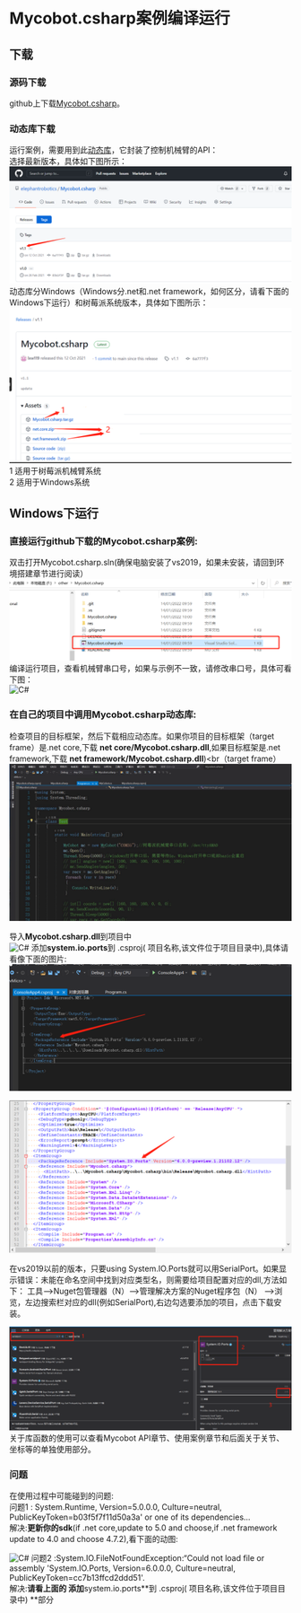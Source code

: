 # Mycobot.csharp案例编译运行

## 下载
### 源码下载
github上下载[Mycobot.csharp](https://github.com/elephantrobotics/Mycobot.csharp)。<br>

###  动态库下载
运行案例，需要用到此[动态库](https://github.com/elephantrobotics/Mycobot.csharp/tags)，它封装了控制机械臂的API：<br>
选择最新版本，具体如下图所示：<br>
![C#](../../../resources/3-FunctionsAndApplications/6.developmentGuide/Csharp/CompileRun/9-2-1.2-001.png)	
动态库分Windows（Windows分.net和.net framework，如何区分，请看下面的Windows下运行）和树莓派系统版本，具体如下图所示：<br>
![C#](../../../resources/3-FunctionsAndApplications/6.developmentGuide/Csharp/CompileRun/9-2-1.2-002.png)
1 适用于树莓派机械臂系统<br>
2 适用于Windows系统<br>

##  Windows下运行

###  直接运行github下载的Mycobot.csharp案例:
双击打开Mycobot.csharp.sln(确保电脑安装了vs2019，如果未安装，请回到环境搭建章节进行阅读）<br>
![C#](../../../resources/3-FunctionsAndApplications/6.developmentGuide/Csharp/CompileRun/9-2-2.1-001.png)
编译运行项目，查看机械臂串口号，如果与示例不一致，请修改串口号，具体可看下图：<br>
![C#](../../../resources/3-FunctionsAndApplications/6.developmentGuide/Csharp/CompileRun/9-2-2.1-002.gif)

### 在自己的项目中调用Mycobot.csharp动态库:
检查项目的目标框架，然后下载相应动态库。如果你项目的目标框架（target frame）是.net core,下载 **net core/Mycobot.csharp.dll**,如果目标框架是.net framework,下载 **net framework/Mycobot.csharp.dll**)<br（target frame）<br>
![C#](../../../resources/3-FunctionsAndApplications/6.developmentGuide/Csharp/CompileRun/9-2-2.2-001.gif)

导入**Mycobot.csharp.dll**到项目中<br>
![C#](../../../resources/3-FunctionsAndApplications/6.developmentGuide/Csharp/CompileRun/9-2-2.2-002.gif)
添加**system.io.ports**到 .csproj( 项目名称,该文件位于项目目录中),具体请看像下面的图片:<br>
![C#](../../../resources/3-FunctionsAndApplications/6.developmentGuide/Csharp/CompileRun/9-2-2.2-003.jpg)

![C#](../../../resources/3-FunctionsAndApplications/6.developmentGuide/Csharp/CompileRun/9-2-2.2-004.jpg)

在vs2019以前的版本，只要using System.IO.Ports就可以用SerialPort。如果显示错误：未能在命名空间中找到对应类型名，则需要给项目配置对应的dll,方法如下：
工具–>Nuget包管理器（N）–>管理解决方案的Nuget程序包（N） –>浏览，左边搜索栏对应的dll(例如SerialPort),右边勾选要添加的项目，点击下载安装。<br>

![C#](../../../resources/3-FunctionsAndApplications/6.developmentGuide/Csharp/CompileRun/9-2-3-005.png)
关于库函数的使用可以查看Mycobot API章节、使用案例章节和后面关于关节、坐标等的单独使用部分。<br>

### 问题
在使用过程中可能碰到的问题:<br>
问题1 : System.Runtime, Version=5.0.0.0, Culture=neutral, PublicKeyToken=b03f5f7f11d50a3a' or one of its dependencies...<br>
解决:**更新你的sdk**(if .net core,update to 5.0 and choose,if .net framework update to 4.0 and choose 4.7.2),看下面的动图:<br>

![C#](../../../resources/3-FunctionsAndApplications/6.developmentGuide/Csharp/CompileRun/9-2-2.3-001.gif)
问题2 :System.IO.FileNotFoundException:“Could not load file or assembly 'System.IO.Ports, Version=6.0.0.0, Culture=neutral, PublicKeyToken=cc7b13ffcd2ddd51'.<br>
解决:**请看上面的 添加**system.io.ports**到 .csproj( 项目名称,该文件位于项目目录中) **部分<br>

